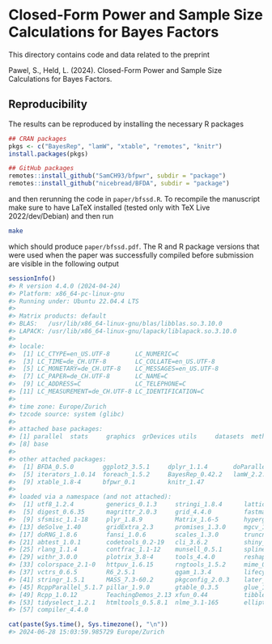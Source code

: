 # Closed-Form Power and Sample Size Calculations for Bayes Factors

This directory contains code and data related to the preprint

   Pawel, S., Held, L. (2024). Closed-Form Power and Sample Size Calculations
   for Bayes Factors.


## Reproducibility

The results can be reproduced by installing the necessary R packages

``` r
## CRAN packages
pkgs <- c("BayesRep", "lamW", "xtable", "remotes", "knitr")
install.packages(pkgs)

## GitHub packages
remotes::install_github("SamCH93/bfpwr", subdir = "package")
remotes::install_github("nicebread/BFDA", subdir = "package")
```

and then rerunning the code in `paper/bfssd.R`. To recompile the manuscript make
sure to have LaTeX installed (tested only with TeX Live 2022/dev/Debian) and
then run

``` sh
make
```

which should produce `paper/bfssd.pdf`. The R and R package versions that were
used when the paper was successfully compiled before submission are visible in
the following output

``` r
sessionInfo()
#> R version 4.4.0 (2024-04-24)
#> Platform: x86_64-pc-linux-gnu
#> Running under: Ubuntu 22.04.4 LTS
#> 
#> Matrix products: default
#> BLAS:   /usr/lib/x86_64-linux-gnu/blas/libblas.so.3.10.0 
#> LAPACK: /usr/lib/x86_64-linux-gnu/lapack/liblapack.so.3.10.0
#> 
#> locale:
#>  [1] LC_CTYPE=en_US.UTF-8       LC_NUMERIC=C              
#>  [3] LC_TIME=de_CH.UTF-8        LC_COLLATE=en_US.UTF-8    
#>  [5] LC_MONETARY=de_CH.UTF-8    LC_MESSAGES=en_US.UTF-8   
#>  [7] LC_PAPER=de_CH.UTF-8       LC_NAME=C                 
#>  [9] LC_ADDRESS=C               LC_TELEPHONE=C            
#> [11] LC_MEASUREMENT=de_CH.UTF-8 LC_IDENTIFICATION=C       
#> 
#> time zone: Europe/Zurich
#> tzcode source: system (glibc)
#> 
#> attached base packages:
#> [1] parallel  stats     graphics  grDevices utils     datasets  methods  
#> [8] base     
#> 
#> other attached packages:
#>  [1] BFDA_0.5.0        ggplot2_3.5.1     dplyr_1.1.4       doParallel_1.0.17
#>  [5] iterators_1.0.14  foreach_1.5.2     BayesRep_0.42.2   lamW_2.2.4       
#>  [9] xtable_1.8-4      bfpwr_0.1         knitr_1.47       
#> 
#> loaded via a namespace (and not attached):
#>  [1] utf8_1.2.4         generics_0.1.3     stringi_1.8.4      lattice_0.22-5    
#>  [5] digest_0.6.35      magrittr_2.0.3     grid_4.4.0         fastmap_1.2.0     
#>  [9] sfsmisc_1.1-18     plyr_1.8.9         Matrix_1.6-5       hypergeo_1.2-13   
#> [13] deSolve_1.40       gridExtra_2.3      promises_1.3.0     mgcv_1.9-1        
#> [17] doRNG_1.8.6        fansi_1.0.6        scales_1.3.0       truncnorm_1.0-9   
#> [21] abtest_1.0.1       codetools_0.2-19   cli_3.6.2          shiny_1.8.1.1     
#> [25] rlang_1.1.4        contfrac_1.1-12    munsell_0.5.1      splines_4.4.0     
#> [29] withr_3.0.0        plotrix_3.8-4      tools_4.4.0        reshape2_1.4.4    
#> [33] colorspace_2.1-0   httpuv_1.6.15      rngtools_1.5.2     mime_0.12         
#> [37] vctrs_0.6.5        R6_2.5.1           qgam_1.3.4         lifecycle_1.0.4   
#> [41] stringr_1.5.1      MASS_7.3-60.2      pkgconfig_2.0.3    later_1.3.2       
#> [45] RcppParallel_5.1.7 pillar_1.9.0       gtable_0.3.5       glue_1.7.0        
#> [49] Rcpp_1.0.12        TeachingDemos_2.13 xfun_0.44          tibble_3.2.1      
#> [53] tidyselect_1.2.1   htmltools_0.5.8.1  nlme_3.1-165       elliptic_1.4-0    
#> [57] compiler_4.4.0 

cat(paste(Sys.time(), Sys.timezone(), "\n"))
#> 2024-06-28 15:03:59.985729 Europe/Zurich
```
